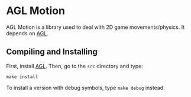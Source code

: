 # AGL Motion

AGL Motion is a library used to deal with 2D game movements/physics. It depends
on [AGL](http://github.com/yurids/agl).

## Compiling and Installing

First, install [AGL](http://github.com/yurids/agl). Then, go to the `src` directory and type:

```
make install
```

To install a version with debug symbols, type `make debug` instead.
